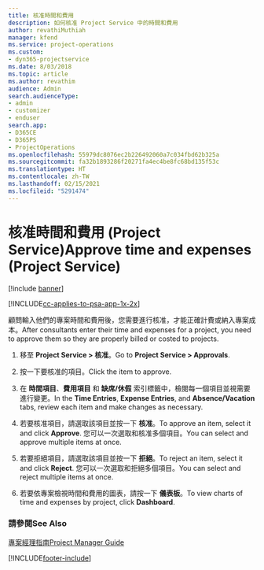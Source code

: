 ```yaml
---
title: 核准時間和費用
description: 如何核准 Project Service 中的時間和費用
author: revathiMuthiah
manager: kfend
ms.service: project-operations
ms.custom:
- dyn365-projectservice
ms.date: 8/03/2018
ms.topic: article
ms.author: revathim
audience: Admin
search.audienceType:
- admin
- customizer
- enduser
search.app:
- D365CE
- D365PS
- ProjectOperations
ms.openlocfilehash: 55979dc8076ec2b226492060a7c034fbd62b325a
ms.sourcegitcommit: fa32b1893286f20271fa4ec4be8fc68bd135f53c
ms.translationtype: HT
ms.contentlocale: zh-TW
ms.lasthandoff: 02/15/2021
ms.locfileid: "5291474"
---
```

# <a name="approve-time-and-expenses-project-service"></a><span data-ttu-id="72033-103">核准時間和費用 (Project Service)</span><span class="sxs-lookup"><span data-stu-id="72033-103">Approve time and expenses (Project Service)</span></span>

[!include [banner](../includes/psa-now-project-operations.md)]

[!INCLUDE[cc-applies-to-psa-app-1x-2x](../includes/cc-applies-to-psa-app-1x-2x.md)]

<span data-ttu-id="72033-104">顧問輸入他們的專案時間和費用後，您需要進行核准，才能正確計費或納入專案成本。</span><span class="sxs-lookup"><span data-stu-id="72033-104">After consultants enter their time and expenses for a project, you need to approve them so they are properly billed or costed to projects.</span></span>  
  
1.  <span data-ttu-id="72033-105">移至 **Project Service > 核准**。</span><span class="sxs-lookup"><span data-stu-id="72033-105">Go to **Project Service > Approvals**.</span></span>  
  
2.  <span data-ttu-id="72033-106">按一下要核准的項目。</span><span class="sxs-lookup"><span data-stu-id="72033-106">Click the item to approve.</span></span>  
  
3.  <span data-ttu-id="72033-107">在 **時間項目**、**費用項目** 和 **缺席/休假** 索引標籤中，檢閱每一個項目並視需要進行變更。</span><span class="sxs-lookup"><span data-stu-id="72033-107">In the **Time Entries**, **Expense Entries**, and **Absence/Vacation** tabs, review each item and make changes as necessary.</span></span>  
  
4.  <span data-ttu-id="72033-108">若要核准項目，請選取該項目並按一下 **核准**。</span><span class="sxs-lookup"><span data-stu-id="72033-108">To approve an item, select it and click **Approve**.</span></span> <span data-ttu-id="72033-109">您可以一次選取和核准多個項目。</span><span class="sxs-lookup"><span data-stu-id="72033-109">You can select and approve multiple items at once.</span></span>  
  
5.  <span data-ttu-id="72033-110">若要拒絕項目，請選取該項目並按一下 **拒絕**。</span><span class="sxs-lookup"><span data-stu-id="72033-110">To reject an item, select it and click **Reject**.</span></span> <span data-ttu-id="72033-111">您可以一次選取和拒絕多個項目。</span><span class="sxs-lookup"><span data-stu-id="72033-111">You can select and reject multiple items at once.</span></span>  
  
6.  <span data-ttu-id="72033-112">若要依專案檢視時間和費用的圖表，請按一下 **儀表板**。</span><span class="sxs-lookup"><span data-stu-id="72033-112">To view charts of time and expenses by project, click **Dashboard**.</span></span>  
  
### <a name="see-also"></a><span data-ttu-id="72033-113">請參閱</span><span class="sxs-lookup"><span data-stu-id="72033-113">See Also</span></span>  
 [<span data-ttu-id="72033-114">專案經理指南</span><span class="sxs-lookup"><span data-stu-id="72033-114">Project Manager Guide</span></span>](../psa/project-manager-guide.md)


[!INCLUDE[footer-include](../includes/footer-banner.md)]